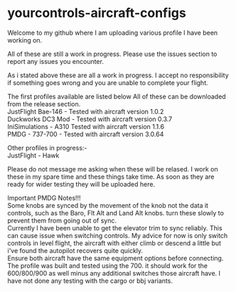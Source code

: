 # yourcontrols-aircraft-configs

Welcome to my github where I am uploading various profile I have been working on.

All of these are still a work in progress. Please use the issues section to report any issues you encounter.

As i stated above these are all a work in progress. I accept no responsibility if something goes wrong and you are unable to complete your flight.

The first profiles available are listed below All of these can be downloaded from the release section.  
JustFlight Bae-146 - Tested with aircraft version 1.0.2  
Duckworks DC3 Mod - Tested with aircraft version 0.3.7  
IniSimulations - A310 Tested with aircraft version 1.1.6  
PMDG - 737-700 - Tested with aircraft version 3.0.64

Other profiles in progress:-     
JustFlight - Hawk

Please do not message me asking when these will be relased. I work on these in my spare time and these things take time. As soon as they are ready for wider testing they will be uploaded here.

Important PMDG Notes!!!  
Some knobs are synced by the movement of the knob not the data it controls, such as the Baro, Flt Alt and Land Alt knobs. turn these slowly to prevent them from going out of sync.  
Currently I have been unable to get the elevator trim to sync reliably. This can cause issue when switching controls. My advice for now is only switch controls in level flight, the aircraft with either climb or descend a little but i've found the autopilot recovers quite quickly.  
Ensure both aircraft have the same equipment options before connecting.  
The profile was built and tested using the 700. it should work for the 600/800/900 as well minus any additional switches those aircraft have. I have not done any testing with the cargo or bbj variants.
